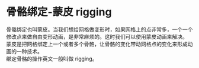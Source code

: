 # 骨骼绑定-蒙皮 rigging

骨骼绑定也叫蒙皮。当我们想给网格做变形时，如果网格上的点非常多，一个一个修改点来做自由变形动画，是非常麻烦的。这时我们可以使用蒙皮动画来解决。
<br>
蒙皮是把网格绑定上一个或者多个骨骼，让骨骼的变化带动网格点的变化来形成动画的一种技术。
<br>
绑定骨骼的操作英文一般叫做 rigging。
